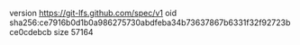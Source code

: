 version https://git-lfs.github.com/spec/v1
oid sha256:ce7916b0d1b0a986275730abdfeba34b73637867b6331f32f92723bce0cdebcb
size 57164
